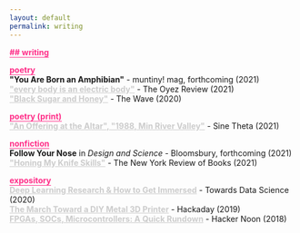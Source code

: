 ```yaml
---
layout: default
permalink: writing
---
```


<b class="t-hackcss-pop" style="color:#ff2e88;border-bottom:1px solid #ff2e88;">## writing</b>

<b class="t-hackcss-pop" style="color:#ff2e88;border-bottom:1px solid #ff2e88;">poetry</b><br/>
<b>"You Are Born an Amphibian"</b> - muntiny! mag, forthcoming (2021) <br/>
<a style="color:#cccccc;border-bottom:0px;" href="https://medium.com/oyez-review/every-body-is-an-electric-body-by-sharon-lin-edd898e3f62f"><b>"every body is an electric body"</b></a> - The Oyez Review (2021)<br/>
<a style="color:#cccccc;border-bottom:0px;" href="https://www.waveartsmagazine.com/quaranzine-blog/black-sugar-and-honey"><b>"Black Sugar and Honey"</b></a> - The Wave (2020)<br/>

<b class="t-hackcss-pop" style="color:#ff2e88;border-bottom:1px solid #ff2e88;">poetry (print)</b><br/>
<a style="color:#cccccc;border-bottom:0px;" href="https://sinetheta.net/19.html"><b>"An Offering at the Altar", "1988, Min River Valley"</b></a> - Sine Theta (2021)<br/>

<b class="t-hackcss-pop" style="color:#ff2e88;border-bottom:1px solid #ff2e88;">nonfiction</b><br/>
<b>Follow Your Nose</b> in <i>Design and Science</i> - Bloomsbury, forthcoming (2021)<br/>
<a style="color:#cccccc;border-bottom:0px;" href="https://www.nybooks.com/daily/2021/03/13/honing-my-knife-skills/"><b>"Honing My Knife Skills"</b></a> - The New York Review of Books (2021)<br/>

<b class="t-hackcss-pop" style="color:#ff2e88;border-bottom:1px solid #ff2e88;">expository</b><br/>
<a style="color:#cccccc;border-bottom:0px;" href="https://towardsdatascience.com/deep-learning-research-and-how-to-get-immersed-8bab98c20577"><b>Deep Learning Research & How to Get Immersed</b></a> - Towards Data Science (2020)<br/>
<a style="color:#cccccc;border-bottom:0px;" href="https://hackaday.com/2019/07/26/the-march-toward-a-diy-metal-3d-printer/"><b>The March Toward a DIY Metal 3D Printer</b></a> - Hackaday (2019)<br/>
<a style="color:#cccccc;border-bottom:0px;" href="https://hackernoon.com/fpgas-socs-microcontrollers-a-quick-rundown-of-iot-devices-c5a25c7290c6"><b>FPGAs, SOCs, Microcontrollers: A Quick Rundown</b></a> - Hacker Noon (2018)<br/>
